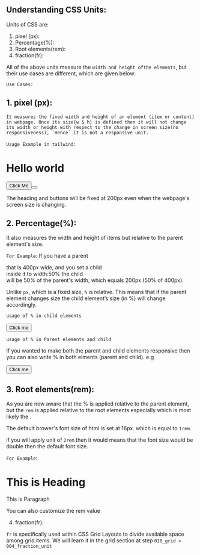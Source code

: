 ## Understanding CSS Units:

Units of CSS are:

1. pixel (px):
2. Percentage(%):
3. Root elements(rem):
4. fraction(fr):

All of the above units measure the `width and height ofthe elements`, but their use cases are different, which are given below:

`Use Cases:`

## 1. pixel (px):

    It measures the fixed width and height of an element (item or content) in webpage. Once its size{w & h} is defined then it will not change its width or height with respect to the change in screen size(no responsiveness), `Hence` it is not a responsive unit.

`Usage Example in tailwind`:

<div className='w-200px h-200-px'>
  <h1> Hello world </h1>
  <button>Click Me<button>
</div>

The heading and buttons will be fixed at 200px even when the webpage's screen size is changing.

## 2. Percentage(%):

It also measures the width and height of items but relative to the parent element's size.

`For Example`:
If you have a parent <div> that is 400px wide, and you set a child <div> inside it to width:50% the child <div> will be 50% of the parent's width, which equals 200px (50% of 400px).

Unlike `px`, which is a fixed size, `%` is relative. This means that if the parent element changes size the child element’s size (in %) will change accordingly.

`usage of % in child elements`

<div className="100px bg-gray-200">
  <button className="w-[50%] bg-blue-500 text-white">Click me</button>
</div>

`usage of % in Parent elements and child`

If you wanted to make both the parent and child elements responsive then you can also write % in both elments (parent and child). e.g

<div className="w-[100%] bg-gray-200">
  <button className="w-[50%] bg-blue-500 text-white">Click me</button>
</div>

## 3. Root elements(rem):

As you are now aware that the % is applied relative to the parent element, but the `rem` is applied relative to the root elements especially which is most likely the <html>.

The default brower's font size of html is set at 16px. which is equal to `1rem`.

if you will apply unit of `2rem` then it would means that the font size would be double then the default font size.

`For Example`:

 <html>
  <div className="grid-col-[2rem,1fr]">
   <h1> This is Heading</h1>
   <p> This is Paragraph</p>
  </div>
 </html>

You can also customize the rem value

4. fraction(fr):

`fr` is specifically used within CSS Grid Layouts to divide available space among grid items. We will learn it in the grid section at step
`010_grid > 004_fraction_unit`
